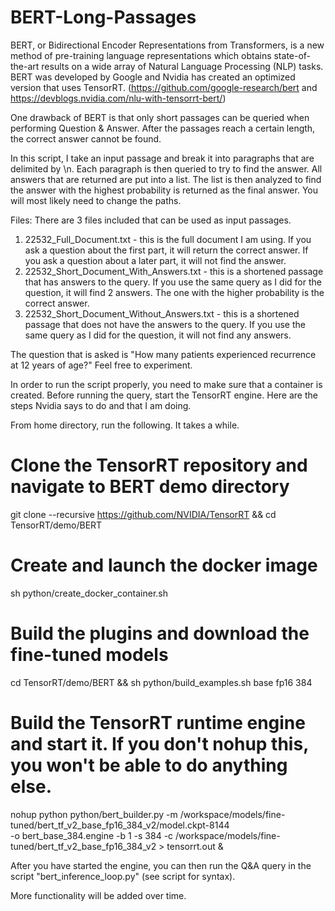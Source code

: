 # BERT-Long-Passages

BERT, or Bidirectional Encoder Representations from Transformers, is a new method of pre-training language representations 
which obtains state-of-the-art results on a wide array of Natural Language Processing (NLP) tasks.  BERT was developed by Google 
and Nvidia has created an optimized version that uses TensorRT.  (https://github.com/google-research/bert and 
https://devblogs.nvidia.com/nlu-with-tensorrt-bert/)

One drawback of BERT is that only short passages can be queried when performing Question & Answer.  After the passages reach a certain
length, the correct answer cannot be found.

In this script, I take an input passage and break it into paragraphs that are delimited by \n.  Each paragraph is then queried to try
to find the answer.  All answers that are returned are put into a list.  The list is then analyzed to find the answer with the highest
probability is returned as the final answer.  You will most likely need to change the paths.

Files:  There are 3 files included that can be used as input passages.

1.  22532_Full_Document.txt - this is the full document I am using.  If you ask a question about the first part, it will return the
correct answer.  If you ask a question about a later part, it will not find the answer.
2.  22532_Short_Document_With_Answers.txt - this is a shortened passage that has answers to the query.  If you use the same query
as I did for the question, it will find 2 answers.  The one with the higher probability is the correct answer.
3.  22532_Short_Document_Without_Answers.txt - this is a shortened passage that does not have the answers to the query.   If you 
use the same query as I did for the question, it will not find any answers.

The question that is asked is "How many patients experienced recurrence at 12 years of age?"  Feel free to experiment.

In order to run the script properly, you need to make sure that a container is created.  Before running the query, start the TensorRT
engine. Here are the steps Nvidia says to do and that I am doing.

From home directory, run the following.  It takes a while.

# Clone the TensorRT repository and navigate to BERT demo directory
git clone --recursive https://github.com/NVIDIA/TensorRT && cd TensorRT/demo/BERT

# Create and launch the docker image
sh python/create_docker_container.sh

# Build the plugins and download the fine-tuned models
cd TensorRT/demo/BERT && sh python/build_examples.sh base fp16 384

# Build the TensorRT runtime engine and start it.  If you don't nohup this, you won't be able to do anything else.
nohup python python/bert_builder.py -m /workspace/models/fine-tuned/bert_tf_v2_base_fp16_384_v2/model.ckpt-8144 \
-o bert_base_384.engine -b 1 -s 384 -c /workspace/models/fine-tuned/bert_tf_v2_base_fp16_384_v2 > tensorrt.out &

After you have started the engine, you can then run the Q&A query in the script "bert_inference_loop.py" (see script for syntax).

More functionality will be added over time.
